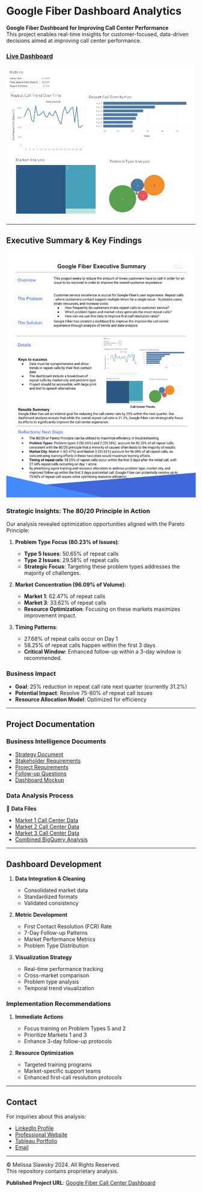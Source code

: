 # Google Fiber Dashboard Analytics

**Google Fiber Dashboard for Improving Call Center Performance**  
This project enables real-time insights for customer-focused, data-driven decisions aimed at improving call center performance.

### [Live Dashboard](https://public.tableau.com/app/profile/melissa.slawsky1925/viz/GoogleFiberCallCenterDashboard_17290044323220/Dashboard1)

![Dashboard Overview](dashboard-google-fiber.png)

---

## Executive Summary & Key Findings
![Executive Summary](executive-summary-google-fiber.png)

### Strategic Insights: The 80/20 Principle in Action

Our analysis revealed optimization opportunities aligned with the Pareto Principle:

1. **Problem Type Focus (80.23% of Issues)**:
   - **Type 5 Issues**: 50.65% of repeat calls
   - **Type 2 Issues**: 29.58% of repeat calls
   - **Strategic Focus**: Targeting these problem types addresses the majority of challenges.

2. **Market Concentration (96.09% of Volume)**:
   - **Market 1**: 62.47% of repeat calls
   - **Market 3**: 33.62% of repeat calls
   - **Resource Optimization**: Focusing on these markets maximizes improvement impact.

3. **Timing Patterns**:
   - 27.68% of repeat calls occur on Day 1
   - 58.25% of repeat calls happen within the first 3 days
   - **Critical Window**: Enhanced follow-up within a 3-day window is recommended.

### Business Impact
- **Goal**: 25% reduction in repeat call rate next quarter (currently 31.2%)
- **Potential Impact**: Resolve 75-80% of repeat call issues
- **Resource Allocation Model**: Optimized for efficiency

---

## Project Documentation

### Business Intelligence Documents
- [Strategy Document](https://github.com/mslawsky/google-fiber-dashboard-analytics/blob/main/docs/strategy-doc-google-fiber.pdf)
- [Stakeholder Requirements](https://github.com/mslawsky/google-fiber-dashboard-analytics/blob/main/docs/stakeholder-requirements-google-fiber.pdf)
- [Project Requirements](https://github.com/mslawsky/google-fiber-dashboard-analytics/blob/main/docs/project-requirements-google-fiber.pdf)
- [Follow-up Questions](https://github.com/mslawsky/google-fiber-dashboard-analytics/blob/main/docs/follow-up-questions-google-fiber.pdf)
- [Dashboard Mockup](https://github.com/mslawsky/google-fiber-dashboard-analytics/blob/main/docs/dashboard-mockup-google-fiber.png)

### Data Analysis Process

📂 **Data Files**
- [Market 1 Call Center Data](https://github.com/mslawsky/google-fiber-dashboard-analytics/blob/main/data/market1.csv)
- [Market 2 Call Center Data](https://github.com/mslawsky/google-fiber-dashboard-analytics/blob/main/data/market2.csv)
- [Market 3 Call Center Data](https://github.com/mslawsky/google-fiber-dashboard-analytics/blob/main/data/market3.csv)
- [Combined BigQuery Analysis](https://github.com/mslawsky/google-fiber-dashboard-analytics/blob/main/data/bq-results-20241010-184832-1728586149684.csv)

---

## Dashboard Development

1. **Data Integration & Cleaning**
   - Consolidated market data
   - Standardized formats
   - Validated consistency

2. **Metric Development**
   - First Contact Resolution (FCR) Rate
   - 7-Day Follow-up Patterns
   - Market Performance Metrics
   - Problem Type Distribution

3. **Visualization Strategy**
   - Real-time performance tracking
   - Cross-market comparison
   - Problem type analysis
   - Temporal trend visualization

### Implementation Recommendations

1. **Immediate Actions**
   - Focus training on Problem Types 5 and 2
   - Prioritize Markets 1 and 3
   - Enhance 3-day follow-up protocols

2. **Resource Optimization**
   - Targeted training programs
   - Market-specific support teams
   - Enhanced first-call resolution protocols

---

## Contact

For inquiries about this analysis:
- [LinkedIn Profile](https://www.linkedin.com/in/melissaslawsky/)
- [Professional Website](https://melissaslawsky.com/client-results/)
- [Tableau Portfolio](https://public.tableau.com/app/profile/melissa.slawsky1925/vizzes)
- [Email](mailto:melissa@melissaslawsky.com)

---

© Melissa Slawsky 2024. All Rights Reserved.  
This repository contains proprietary analysis.

**Published Project URL**: [Google Fiber Call Center Dashboard](https://public.tableau.com/app/profile/melissa.slawsky1925/viz/GoogleFiberCallCenterDashboard_17290044323220/Dashboard1)

